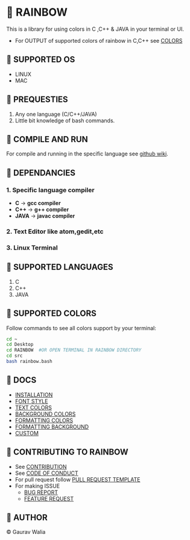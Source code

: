 # :rainbow: RAINBOW

This is a library for using colors in C ,C++ & JAVA in your terminal or UI.

* For OUTPUT of supported colors of rainbow in C,C++ see [COLORS](docs/COLORS.md)

## :rainbow: SUPPORTED OS

* LINUX
* MAC

## :rainbow: PREQUESTIES

1. Any one language (C/C++/JAVA)
2. Little bit knowledge of bash commands.

## :rainbow: COMPILE AND RUN

For compile and running in the specific language see [github wiki](https://github.com/GauravWalia19/RAINBOW/wiki/USAGE).

## :rainbow: DEPENDANCIES

### 1. Specific language compiler

* **C** -> **gcc compiler**
* **C++** -> **g++ compiler**
* **JAVA** -> **javac compiler**

### 2. Text Editor like atom,gedit,etc

### 3. Linux Terminal

## :rainbow: SUPPORTED LANGUAGES

1. C
2. C++
3. JAVA

## :rainbow: SUPPORTED COLORS

Follow commands to see all colors support by your terminal:

```bash
cd ~
cd Desktop
cd RAINBOW  #OR OPEN TERMINAL IN RAINBOW DIRECTORY
cd src
bash rainbow.bash
```

## :rainbow: DOCS

* [INSTALLATION](https://github.com/GauravWalia19/RAINBOW/wiki/USAGE)
* [FONT STYLE](docs/COLORS.md)
* [TEXT COLORS](docs/textcolors.md)
* [BACKGROUND COLORS](docs/backgroundcolors.md)
* [FORMATTING COLORS](docs/formattingcolors.md)
* [FORMATTING BACKGROUND](docs/formattingbg.md)
* [CUSTOM](docs/custom.md)

## :rainbow: CONTRIBUTING TO RAINBOW

* See [CONTRIBUTION](CONTRIBUTING.md)
* See [CODE OF CONDUCT](CODE_OF_CONDUCT.md)
* For pull request follow [PULL REQUEST TEMPLATE](.github/PULL_REQUEST_TEMPLATE.md)
* For making ISSUE
  * [BUG REPORT](.github/ISSUE_TEMPLATE/bug_report.md)
  * [FEATURE REQUEST](.github/ISSUE_TEMPLATE/feature_request.md)

## :rainbow: AUTHOR

:copyright: Gaurav Walia
